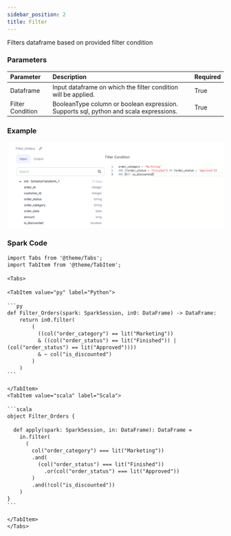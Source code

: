 ```yaml
---
sidebar_position: 2
title: Filter
---
```


Filters dataframe based on provided filter condition

### Parameters

| Parameter        | Description                                                                           | Required |
| :--------------- | :------------------------------------------------------------------------------------ | :------- |
| Dataframe        | Input dataframe on which the filter condition will be applied.                        | True     |
| Filter Condition | BooleanType column or boolean expression. Supports sql, python and scala expressions. | True     |

### Example

![Example usage of Filter](./img/filter_eg_1.png)

### Spark Code

````mdx-code-block
import Tabs from '@theme/Tabs';
import TabItem from '@theme/TabItem';

<Tabs>

<TabItem value="py" label="Python">

```py
def Filter_Orders(spark: SparkSession, in0: DataFrame) -> DataFrame:
    return in0.filter(
        (
          ((col("order_category") == lit("Marketing"))
          & ((col("order_status") == lit("Finished")) | (col("order_status") == lit("Approved"))))
          & ~ col("is_discounted")
        )
    )
```

</TabItem>
<TabItem value="scala" label="Scala">

```scala
object Filter_Orders {

  def apply(spark: SparkSession, in: DataFrame): DataFrame =
    in.filter(
      (
        col("order_category") === lit("Marketing"))
        .and(
          (col("order_status") === lit("Finished"))
            .or(col("order_status") === lit("Approved"))
        )
        .and(!col("is_discounted"))
    )
}
```

</TabItem>
</Tabs>

````
